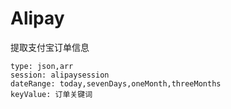 # Alipay
提取支付宝订单信息
```
type: json,arr
session: alipaysession
dateRange: today,sevenDays,oneMonth,threeMonths
keyValue: 订单关键词
```
